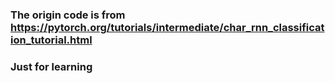 ### The origin code is from https://pytorch.org/tutorials/intermediate/char_rnn_classification_tutorial.html
### Just for learning

